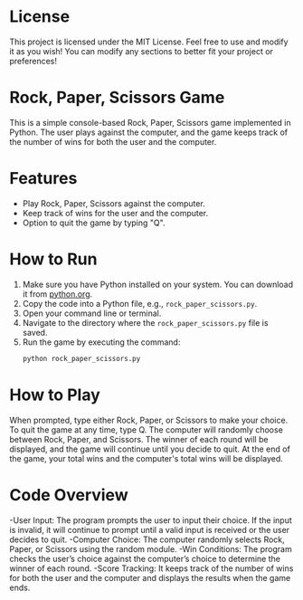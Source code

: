 # License
This project is licensed under the MIT License. Feel free to use and modify it as you wish!
You can modify any sections to better fit your project or preferences!

# Rock, Paper, Scissors Game
This is a simple console-based Rock, Paper, Scissors game implemented in Python. The user plays against the computer, and the game keeps track of the number of wins for both the user and the computer.

# Features
- Play Rock, Paper, Scissors against the computer.
- Keep track of wins for the user and the computer.
- Option to quit the game by typing "Q".

# How to Run
1. Make sure you have Python installed on your system. You can download it from [python.org](https://www.python.org/downloads/).
2. Copy the code into a Python file, e.g., `rock_paper_scissors.py`.
3. Open your command line or terminal.
4. Navigate to the directory where the `rock_paper_scissors.py` file is saved.
5. Run the game by executing the command:
   ```bash
   python rock_paper_scissors.py

# How to Play
When prompted, type either Rock, Paper, or Scissors to make your choice.
To quit the game at any time, type Q.
The computer will randomly choose between Rock, Paper, and Scissors.
The winner of each round will be displayed, and the game will continue until you decide to quit.
At the end of the game, your total wins and the computer's total wins will be displayed.

# Code Overview
-User Input: The program prompts the user to input their choice. If the input is invalid, it will continue to prompt until a valid input is received or the user decides to quit.
-Computer Choice: The computer randomly selects Rock, Paper, or Scissors using the random module.
-Win Conditions: The program checks the user’s choice against the computer’s choice to determine the winner of each round.
-Score Tracking: It keeps track of the number of wins for both the user and the computer and displays the results when the game ends.

